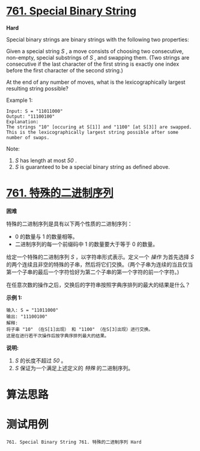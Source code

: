 # [761. Special Binary String][enTitle]

**Hard**

Special binary strings are binary strings with the following two properties:







Given a special string  *S* , a move consists of choosing two consecutive, non-empty, special substrings of  *S* , and swapping them. (Two strings are consecutive if the last character of the first string is exactly one index before the first character of the second string.)

At the end of any number of moves, what is the lexicographically largest resulting string possible?

Example 1:

```
Input: S = "11011000"
Output: "11100100"
Explanation:
The strings "10" [occuring at S[1]] and "1100" [at S[3]] are swapped.
This is the lexicographically largest string possible after some number of swaps.

```



Note:

1.  *S*  has length at most  *50* . 
2.  *S*  is guaranteed to be a special binary string as defined above.




# [761. 特殊的二进制序列][cnTitle]

**困难**

特殊的二进制序列是具有以下两个性质的二进制序列：

- 0 的数量与 1 的数量相等。 
- 二进制序列的每一个前缀码中 1 的数量要大于等于 0 的数量。

给定一个特殊的二进制序列  *S* ，以字符串形式表示。定义一个 *操作* 为首先选择  *S*  的两个连续且非空的特殊的子串，然后将它们交换。（两个子串为连续的当且仅当第一个子串的最后一个字符恰好为第二个子串的第一个字符的前一个字符。)

在任意次数的操作之后，交换后的字符串按照字典序排列的最大的结果是什么？

**示例 1:** 

```
输入: S = "11011000"
输出: "11100100"
解释:
将子串 "10" （在S[1]出现） 和 "1100" （在S[3]出现）进行交换。
这是在进行若干次操作后按字典序排列最大的结果。

```

**说明:** 

1.  *S*  的长度不超过  *50* 。 
2.  *S*  保证为一个满足上述定义的 *特殊* 的二进制序列。




# 算法思路

# 测试用例
```
761. Special Binary String 761. 特殊的二进制序列 Hard
```

[enTitle]: https://leetcode.com/problems/special-binary-string/
[cnTitle]: https://leetcode-cn.com/problems/special-binary-string/
